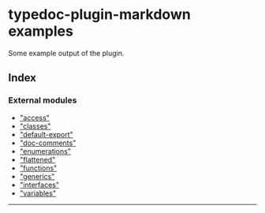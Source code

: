 
typedoc-plugin-markdown examples
================================

Some example output of the plugin.

## Index

### External modules

* ["access"](modules/_access_.md)
* ["classes"](modules/_classes_.md)
* ["default-export"](modules/_default_export_.md)
* ["doc-comments"](modules/_doc_comments_.md)
* ["enumerations"](modules/_enumerations_.md)
* ["flattened"](modules/_flattened_.md)
* ["functions"](modules/_functions_.md)
* ["generics"](modules/_generics_.md)
* ["interfaces"](modules/_interfaces_.md)
* ["variables"](modules/_variables_.md)

---

